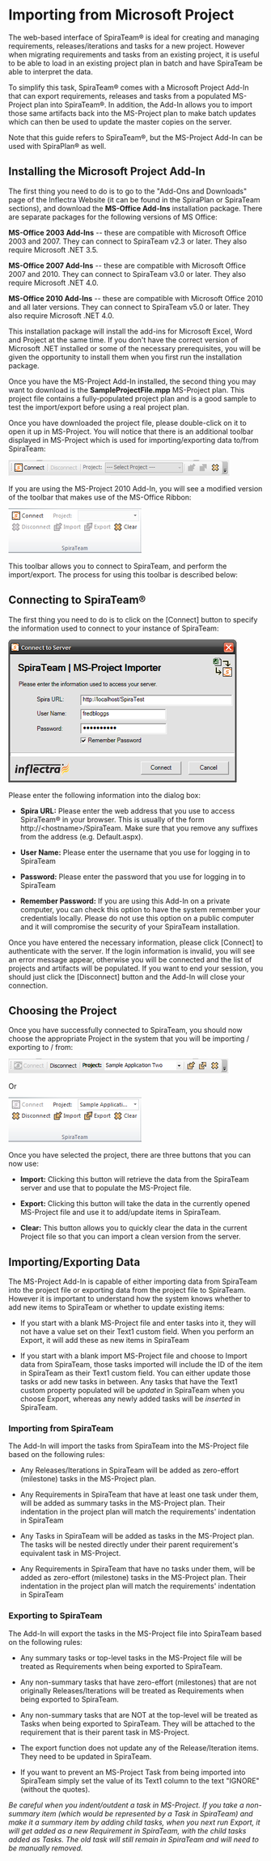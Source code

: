#  Importing from Microsoft Project

The web-based interface of SpiraTeam® is ideal for creating and managing
requirements, releases/iterations and tasks for a new project. However
when migrating requirements and tasks from an existing project, it is
useful to be able to load in an existing project plan in batch and have
SpiraTeam be able to interpret the data.

To simplify this task, SpiraTeam® comes with a Microsoft Project Add-In
that can export requirements, releases and tasks from a populated
MS-Project plan into SpiraTeam®. In addition, the Add-In allows you to
import those same artifacts back into the MS-Project plan to make batch
updates which can then be used to update the master copies on the
server.

Note that this guide refers to SpiraTeam®, but the MS-Project Add-In can
be used with SpiraPlan® as well.

## Installing the Microsoft Project Add-In

The first thing you need to do is to go to the "Add-Ons and Downloads"
page of the Inflectra Website (it can be found in the SpiraPlan or
SpiraTeam sections), and download the **MS-Office Add-Ins** installation
package. There are separate packages for the following versions of MS
Office:

**MS-Office 2003 Add-Ins** -- these are compatible with Microsoft Office
2003 and 2007. They can connect to SpiraTeam v2.3 or later. They also
require Microsoft .NET 3.5.

**MS-Office 2007 Add-Ins** -- these are compatible with Microsoft Office
2007 and 2010. They can connect to SpiraTeam v3.0 or later. They also
require Microsoft .NET 4.0.

**MS-Office 2010 Add-Ins** -- these are compatible with Microsoft Office
2010 and all later versions. They can connect to SpiraTeam v5.0 or
later. They also require Microsoft .NET 4.0.

This installation package will install the add-ins for Microsoft Excel,
Word and Project at the same time. If you don't have the correct version
of Microsoft .NET installed or some of the necessary prerequisites, you
will be given the opportunity to install them when you first run the
installation package.

Once you have the MS-Project Add-In installed, the second thing you may
want to download is the **SampleProjectFile.mpp**
MS-Project plan. This project file contains a fully-populated project
plan and is a good sample to test the import/export before using a real
project plan.

Once you have downloaded the project file, please double-click on it to
open it up in MS-Project. You will notice that there is an additional
toolbar displayed in MS-Project which is used for importing/exporting
data to/from SpiraTeam:

![](img/Importing_from_Microsoft_Project_42.png)




If you are using the MS-Project 2010 Add-In, you will see a modified
version of the toolbar that makes use of the MS-Office Ribbon:

![](img/Importing_from_Microsoft_Project_43.png)




This toolbar allows you to connect to SpiraTeam, and perform the
import/export. The process for using this toolbar is described below:

## Connecting to SpiraTeam®

The first thing you need to do is to click on the \[Connect\] button to
specify the information used to connect to your instance of SpiraTeam:

![](img/Importing_from_Microsoft_Project_44.png)




Please enter the following information into the dialog box:

-   **Spira URL:** Please enter the web address that you use to access
SpiraTeam® in your browser. This is usually of the form
http://<hostname\>/SpiraTeam. Make sure that you
remove any suffixes from the address (e.g. Default.aspx).

-   **User Name:** Please enter the username that you use for logging in
to SpiraTeam

-   **Password:** Please enter the password that you use for logging in
to SpiraTeam

-   **Remember Password:** If you are using this Add-In on a private
computer, you can check this option to have the system remember your
credentials locally. Please do not use this option on a public
computer and it will compromise the security of your SpiraTeam
installation.

Once you have entered the necessary information, please click
\[Connect\] to authenticate with the server. If the login information is
invalid, you will see an error message appear, otherwise you will be
connected and the list of projects and artifacts will be populated. If
you want to end your session, you should just click the \[Disconnect\]
button and the Add-In will close your connection.

## Choosing the Project

Once you have successfully connected to SpiraTeam, you should now choose
the appropriate Project in the system that you will be importing /
exporting to / from:

![](img/Importing_from_Microsoft_Project_45.png)




Or

![](img/Importing_from_Microsoft_Project_46.png)




Once you have selected the project, there are three buttons that you can
now use:

-   **Import:** Clicking this button will retrieve the data from the
SpiraTeam server and use that to populate the MS-Project file.

-   **Export:** Clicking this button will take the data in the currently
opened MS-Project file and use it to add/update items in SpiraTeam.

-   **Clear:** This button allows you to quickly clear the data in the
current Project file so that you can import a clean version from the
server.

## Importing/Exporting Data

The MS-Project Add-In is capable of either importing data from SpiraTeam
into the project file or exporting data from the project file to
SpiraTeam. However it is important to understand how the system knows
whether to add new items to SpiraTeam or whether to update existing
items:

-   If you start with a blank MS-Project file and enter tasks into it,
they will not have a value set on their Text1 custom field. When you
perform an Export, it will add these as new items in SpiraTeam

-   If you start with a blank import MS-Project file and choose to
Import data from SpiraTeam, those tasks imported will include the ID
of the item in SpiraTeam as their Text1 custom field. You can either
update those tasks or add new tasks in between. Any tasks that have
the Text1 custom property populated will be *updated* in SpiraTeam
when you choose Export, whereas any newly added tasks will be
*inserted* in SpiraTeam.

### Importing from SpiraTeam

The Add-In will import the tasks from SpiraTeam into the MS-Project file
based on the following rules:

-   Any Releases/Iterations in SpiraTeam will be added as zero-effort
(milestone) tasks in the MS-Project plan.

-   Any Requirements in SpiraTeam that have at least one task under
them, will be added as summary tasks in the MS-Project plan. Their
indentation in the project plan will match the requirements'
indentation in SpiraTeam

-   Any Tasks in SpiraTeam will be added as tasks in the MS-Project
plan. The tasks will be nested directly under their parent
requirement's equivalent task in MS-Project.

-   Any Requirements in SpiraTeam that have no tasks under them, will be
added as zero-effort (milestone) tasks in the MS-Project plan. Their
indentation in the project plan will match the requirements'
indentation in SpiraTeam

### Exporting to SpiraTeam

The Add-In will export the tasks in the MS-Project file into SpiraTeam
based on the following rules:

-   Any summary tasks or top-level tasks in the MS-Project file will be
treated as Requirements when being exported to SpiraTeam.

-   Any non-summary tasks that have zero-effort (milestones) that are
not originally Releases/Iterations will be treated as Requirements
when being exported to SpiraTeam.

-   Any non-summary tasks that are NOT at the top-level will be treated
as Tasks when being exported to SpiraTeam. They will be attached to
the requirement that is their parent task in MS-Project.

-   The export function does not update any of the Release/Iteration
items. They need to be updated in SpiraTeam.

-   If you want to prevent an MS-Project Task from being imported into
SpiraTeam simply set the value of its Text1 column to the text
"IGNORE" (without the quotes).

*Be careful when you indent/outdent a task in MS-Project. If you take a
non-summary item (which would be represented by a Task in SpiraTeam) and
make it a summary item by adding child tasks, when you next run Export,
it will get added as a new Requirement in SpiraTeam, with the child
tasks added as Tasks. The old task will still remain in SpiraTeam and
will need to be manually removed.*

